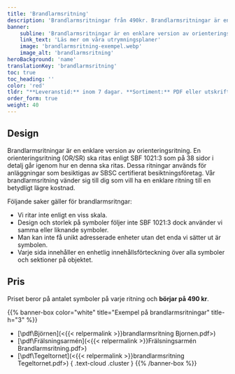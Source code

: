 ```yaml
---
title: 'Brandlarmsritning'
description: 'Brandlarmsritningar från 490kr. Brandlarmsritningar är en enklare version av orienteringsritning (OR/SR) till betydligt billigare pris.'
banner:
    subline: 'Brandlarmsritningar är en enklare version av orienteringsritning (OR/SR) till betydligt billigare pris.'
    link_text: 'Läs mer om våra utrymningsplaner'
    image: 'brandlarmsritning-exempel.webp'
    image_alt: 'brandlarmsritning'
heroBackground: 'name'
translationKey: 'brandlarmsritning'
toc: true
toc_heading: ''
color: 'red'
tldr: "**Leveranstid:** inom 7 dagar. **Sortiment:** PDF eller utskrift. **Design:** Ritkonsults mall eller er egen design."
order_form: true
weight: 40
---
```

## Design

Brandlarmsritningar är en enklare version av orienteringsritning. En orienteringsritning (OR/SR) ska ritas enligt SBF 1021:3 som på 38 sidor i detalj går igenom hur en denna ska ritas. Dessa ritningar används för anläggningar som besiktigas av SBSC certifierat besiktningsföretag. Vår brandlarmsritning vänder sig till dig som vill ha en enklare ritning till en betydligt lägre kostnad.

Följande saker gäller för brandlarmsritngar:
- Vi ritar inte enligt en viss skala.
- Design och storlek på symboler följer inte SBF 1021:3 dock använder vi samma eller liknande symboler.
- Man kan inte få unikt adresserade enheter utan det enda vi sätter ut är symbolen.
- Varje sida innehåller en enhetlig innehållsförteckning över alla symboler och sektioner på objektet.

## Pris

Priset beror på antalet symboler på varje ritning och **börjar på 490 kr**.

{{% banner-box color="white" title="Exempel på brandlarmsritningar" title-h="3" %}}
-  [\\pdf\\Björnen](<{{< relpermalink >}}brandlarmsritning Bjornen.pdf>)
-  [\\pdf\\Frälsningsarmén](<{{< relpermalink >}}Frälsningsarmén Brandlarmsritning.pdf>)
-  [\\pdf\\Tegeltornet](<{{< relpermalink >}}brandlarmsritning Tegeltornet.pdf>)
{ .text-cloud .cluster }
{{% /banner-box %}}